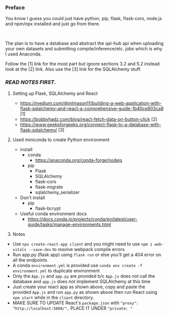 ### Preface
You know I guess you could just have python, pip, flask, flask-cors, node.js and npm/npx installed and just go from there.

<br>

The plan is to have a database and abstract the qai-hub api when uploading your own datasets and submitting compile/inference/etc. jobs which is why I used Anaconda.


Follow the [1] link for the most part but ignore sections 3.2 and 5.2 instead
look at the [2] link. Also use the [3] link for the SQLAlchemy stuff.

### *READ NOTES FIRST*.

1. Setting up Flask, SQLAlchemy and React
	- https://medium.com/@mlmason11/building-a-web-application-with-flask-sqlalchemy-and-react-a-comprehensive-guide-1b40ce803ca8 [1]
	- https://bobbyhadz.com/blog/react-fetch-data-on-button-click [2]
	- https://www.geeksforgeeks.org/connect-flask-to-a-database-with-flask-sqlalchemy/ [3]

2. Used miniconda to create Python environment
	- install
		- conda
			- https://anaconda.org/conda-forge/nodejs
		- pip
			- Flask
			- SQLAlchemy 
			- flask-cors
			- flask-migrate
			- sqlalchemy_serializer
	- Don't install
		- pip
			- flask-bcrypt
	- Useful conda environment docs
		- https://docs.conda.io/projects/conda/en/latest/user-guide/tasks/manage-environments.html

3. Notes
- Use `npx create-react-app client`  and you might need to use 
  `npm i web-vitals --save-dev` to resolve webpack compile errors
- Run app.py (flask app) using `flask run` or else you'll get a 404 error on all 
  the endpoints
- A conda `environment.yml` is provided use `conda env create -f environment.yml`
  to duplicate environment
- Only the `App.js` and `app.py` are provided b/c `App.js` does not call the 
  database and `app.js` does not implement SQLAlchemy at this time
- Just create your react app as shown above, copy and paste the provided `App.js`
  and run `app.py` as shown above then run React using `npm start` while in the
  `client` directory.
- MAKE SURE TO UPDATE React's `package.json` with  `"proxy": "http://localhost:5000/",`
  PLACE IT UNDER `"private: "`